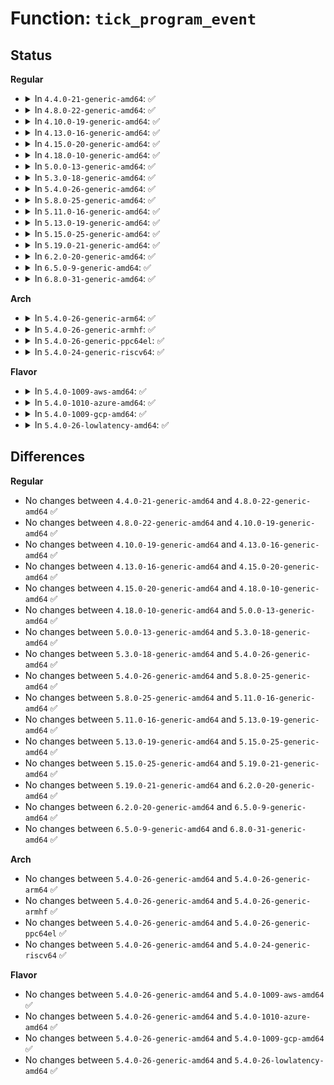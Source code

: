 # Function: <code>tick_program_event</code>

## Status
<b>Regular</b>
<ul>
<li>
<details>
<summary>In <code>4.4.0-21-generic-amd64</code>: ✅</summary>

```c
int tick_program_event(ktime_t expires, int force)
```

```json
{
  "name": "tick_program_event",
  "collision_type": "Unique Global",
  "inline_type": "No",
  "funcs": [
    {
      "addr": 18446744071579885248,
      "name": "tick_program_event",
      "external": true,
      "loc": "kernel/time/tick-oneshot.c:27",
      "file": "kernel/time/tick-oneshot.c",
      "inline": "seen, unknown",
      "caller_inline": [],
      "caller_func": [
        "kernel/time/hrtimer.c:__remove_hrtimer",
        "kernel/time/hrtimer.c:retrigger_next_event",
        "kernel/time/hrtimer.c:hrtimer_start_range_ns",
        "kernel/time/hrtimer.c:hrtimer_interrupt",
        "kernel/time/hrtimer.c:hrtimer_interrupt",
        "kernel/time/tick-broadcast.c:__tick_broadcast_oneshot_control",
        "kernel/time/tick-sched.c:tick_nohz_handler",
        "kernel/time/tick-sched.c:tick_nohz_restart",
        "kernel/time/tick-sched.c:__tick_nohz_idle_enter",
        "kernel/time/tick-sched.c:tick_check_oneshot_change"
      ]
    }
  ],
  "symbols": [
    {
      "addr": 18446744071579885248,
      "name": "tick_program_event",
      "section": ".text",
      "bind": "STB_GLOBAL",
      "size": 112
    }
  ]
}
```
</details>
</li>
<li>
<details>
<summary>In <code>4.8.0-22-generic-amd64</code>: ✅</summary>

```c
int tick_program_event(ktime_t expires, int force)
```

```json
{
  "name": "tick_program_event",
  "collision_type": "Unique Global",
  "inline_type": "No",
  "funcs": [
    {
      "addr": 18446744071579914832,
      "name": "tick_program_event",
      "external": true,
      "loc": "kernel/time/tick-oneshot.c:27",
      "file": "kernel/time/tick-oneshot.c",
      "inline": "seen, unknown",
      "caller_inline": [],
      "caller_func": [
        "kernel/time/hrtimer.c:hrtimer_interrupt",
        "kernel/time/hrtimer.c:hrtimer_interrupt",
        "kernel/time/hrtimer.c:hrtimer_start_range_ns",
        "kernel/time/hrtimer.c:__remove_hrtimer",
        "kernel/time/hrtimer.c:retrigger_next_event",
        "kernel/time/tick-broadcast.c:__tick_broadcast_oneshot_control",
        "kernel/time/tick-sched.c:tick_check_oneshot_change",
        "kernel/time/tick-sched.c:tick_nohz_handler",
        "kernel/time/tick-sched.c:__tick_nohz_idle_enter",
        "kernel/time/tick-sched.c:tick_nohz_restart"
      ]
    }
  ],
  "symbols": [
    {
      "addr": 18446744071579914832,
      "name": "tick_program_event",
      "section": ".text",
      "bind": "STB_GLOBAL",
      "size": 112
    }
  ]
}
```
</details>
</li>
<li>
<details>
<summary>In <code>4.10.0-19-generic-amd64</code>: ✅</summary>

```c
int tick_program_event(ktime_t expires, int force)
```

```json
{
  "name": "tick_program_event",
  "collision_type": "Unique Global",
  "inline_type": "No",
  "funcs": [
    {
      "addr": 18446744071579945376,
      "name": "tick_program_event",
      "external": true,
      "loc": "kernel/time/tick-oneshot.c:27",
      "file": "kernel/time/tick-oneshot.c",
      "inline": "seen, unknown",
      "caller_inline": [],
      "caller_func": [
        "kernel/time/hrtimer.c:hrtimer_interrupt",
        "kernel/time/hrtimer.c:hrtimer_interrupt",
        "kernel/time/hrtimer.c:hrtimer_start_range_ns",
        "kernel/time/hrtimer.c:hrtimer_force_reprogram",
        "kernel/time/tick-broadcast.c:__tick_broadcast_oneshot_control",
        "kernel/time/tick-sched.c:tick_check_oneshot_change",
        "kernel/time/tick-sched.c:tick_nohz_handler",
        "kernel/time/tick-sched.c:tick_nohz_restart"
      ]
    }
  ],
  "symbols": [
    {
      "addr": 18446744071579945376,
      "name": "tick_program_event",
      "section": ".text",
      "bind": "STB_GLOBAL",
      "size": 112
    }
  ]
}
```
</details>
</li>
<li>
<details>
<summary>In <code>4.13.0-16-generic-amd64</code>: ✅</summary>

```c
int tick_program_event(ktime_t expires, int force)
```

```json
{
  "name": "tick_program_event",
  "collision_type": "Unique Global",
  "inline_type": "No",
  "funcs": [
    {
      "addr": 18446744071579953280,
      "name": "tick_program_event",
      "external": true,
      "loc": "kernel/time/tick-oneshot.c:27",
      "file": "kernel/time/tick-oneshot.c",
      "inline": "seen, unknown",
      "caller_inline": [],
      "caller_func": [
        "kernel/time/hrtimer.c:hrtimer_interrupt",
        "kernel/time/hrtimer.c:hrtimer_interrupt",
        "kernel/time/hrtimer.c:hrtimer_start_range_ns",
        "kernel/time/hrtimer.c:hrtimer_force_reprogram",
        "kernel/time/tick-broadcast.c:__tick_broadcast_oneshot_control",
        "kernel/time/tick-sched.c:tick_check_oneshot_change",
        "kernel/time/tick-sched.c:tick_nohz_handler",
        "kernel/time/tick-sched.c:tick_nohz_idle_exit",
        "kernel/time/tick-sched.c:__tick_nohz_idle_enter"
      ]
    }
  ],
  "symbols": [
    {
      "addr": 18446744071579953280,
      "name": "tick_program_event",
      "section": ".text",
      "bind": "STB_GLOBAL",
      "size": 112
    }
  ]
}
```
</details>
</li>
<li>
<details>
<summary>In <code>4.15.0-20-generic-amd64</code>: ✅</summary>

```c
int tick_program_event(ktime_t expires, int force)
```

```json
{
  "name": "tick_program_event",
  "collision_type": "Unique Global",
  "inline_type": "No",
  "funcs": [
    {
      "addr": 18446744071579998992,
      "name": "tick_program_event",
      "external": true,
      "loc": "kernel/time/tick-oneshot.c:27",
      "file": "kernel/time/tick-oneshot.c",
      "inline": "seen, unknown",
      "caller_inline": [],
      "caller_func": [
        "kernel/time/hrtimer.c:hrtimer_interrupt",
        "kernel/time/hrtimer.c:hrtimer_interrupt",
        "kernel/time/hrtimer.c:hrtimer_start_range_ns",
        "kernel/time/hrtimer.c:hrtimer_force_reprogram",
        "kernel/time/tick-broadcast.c:__tick_broadcast_oneshot_control",
        "kernel/time/tick-sched.c:tick_check_oneshot_change",
        "kernel/time/tick-sched.c:tick_nohz_handler",
        "kernel/time/tick-sched.c:tick_nohz_idle_exit",
        "kernel/time/tick-sched.c:__tick_nohz_idle_enter"
      ]
    }
  ],
  "symbols": [
    {
      "addr": 18446744071579998992,
      "name": "tick_program_event",
      "section": ".text",
      "bind": "STB_GLOBAL",
      "size": 116
    }
  ]
}
```
</details>
</li>
<li>
<details>
<summary>In <code>4.18.0-10-generic-amd64</code>: ✅</summary>

```c
int tick_program_event(ktime_t expires, int force)
```

```json
{
  "name": "tick_program_event",
  "collision_type": "Unique Global",
  "inline_type": "No",
  "funcs": [
    {
      "addr": 18446744071580051152,
      "name": "tick_program_event",
      "external": true,
      "loc": "kernel/time/tick-oneshot.c:27",
      "file": "kernel/time/tick-oneshot.c",
      "inline": "seen, unknown",
      "caller_inline": [],
      "caller_func": [
        "kernel/time/hrtimer.c:hrtimer_interrupt",
        "kernel/time/hrtimer.c:hrtimer_interrupt",
        "kernel/time/hrtimer.c:hrtimer_reprogram",
        "kernel/time/hrtimer.c:hrtimer_force_reprogram",
        "kernel/time/tick-broadcast.c:__tick_broadcast_oneshot_control",
        "kernel/time/tick-sched.c:tick_check_oneshot_change",
        "kernel/time/tick-sched.c:tick_nohz_handler",
        "kernel/time/tick-sched.c:__tick_nohz_idle_restart_tick",
        "kernel/time/tick-sched.c:tick_nohz_idle_stop_tick"
      ]
    }
  ],
  "symbols": [
    {
      "addr": 18446744071580051152,
      "name": "tick_program_event",
      "section": ".text",
      "bind": "STB_GLOBAL",
      "size": 111
    }
  ]
}
```
</details>
</li>
<li>
<details>
<summary>In <code>5.0.0-13-generic-amd64</code>: ✅</summary>

```c
int tick_program_event(ktime_t expires, int force)
```

```json
{
  "name": "tick_program_event",
  "collision_type": "Unique Global",
  "inline_type": "No",
  "funcs": [
    {
      "addr": 18446744071580097968,
      "name": "tick_program_event",
      "external": true,
      "loc": "kernel/time/tick-oneshot.c:23",
      "file": "kernel/time/tick-oneshot.c",
      "inline": "seen, unknown",
      "caller_inline": [],
      "caller_func": [
        "kernel/time/hrtimer.c:hrtimer_interrupt",
        "kernel/time/hrtimer.c:hrtimer_interrupt",
        "kernel/time/hrtimer.c:hrtimer_reprogram",
        "kernel/time/hrtimer.c:hrtimer_force_reprogram",
        "kernel/time/tick-broadcast.c:__tick_broadcast_oneshot_control",
        "kernel/time/tick-sched.c:tick_check_oneshot_change",
        "kernel/time/tick-sched.c:tick_nohz_handler",
        "kernel/time/tick-sched.c:__tick_nohz_idle_restart_tick",
        "kernel/time/tick-sched.c:tick_nohz_idle_stop_tick"
      ]
    }
  ],
  "symbols": [
    {
      "addr": 18446744071580097968,
      "name": "tick_program_event",
      "section": ".text",
      "bind": "STB_GLOBAL",
      "size": 111
    }
  ]
}
```
</details>
</li>
<li>
<details>
<summary>In <code>5.3.0-18-generic-amd64</code>: ✅</summary>

```c
int tick_program_event(ktime_t expires, int force)
```

```json
{
  "name": "tick_program_event",
  "collision_type": "Unique Global",
  "inline_type": "No",
  "funcs": [
    {
      "addr": 18446744071580141792,
      "name": "tick_program_event",
      "external": true,
      "loc": "kernel/time/tick-oneshot.c:23",
      "file": "kernel/time/tick-oneshot.c",
      "inline": "seen, unknown",
      "caller_inline": [],
      "caller_func": [
        "kernel/time/hrtimer.c:hrtimer_interrupt",
        "kernel/time/hrtimer.c:hrtimer_interrupt",
        "kernel/time/hrtimer.c:hrtimer_reprogram",
        "kernel/time/hrtimer.c:hrtimer_force_reprogram",
        "kernel/time/tick-broadcast.c:__tick_broadcast_oneshot_control",
        "kernel/time/tick-sched.c:tick_check_oneshot_change",
        "kernel/time/tick-sched.c:tick_nohz_handler",
        "kernel/time/tick-sched.c:__tick_nohz_idle_restart_tick",
        "kernel/time/tick-sched.c:tick_nohz_idle_stop_tick"
      ]
    }
  ],
  "symbols": [
    {
      "addr": 18446744071580141792,
      "name": "tick_program_event",
      "section": ".text",
      "bind": "STB_GLOBAL",
      "size": 127
    }
  ]
}
```
</details>
</li>
<li>
<details>
<summary>In <code>5.4.0-26-generic-amd64</code>: ✅</summary>

```c
int tick_program_event(ktime_t expires, int force)
```

```json
{
  "name": "tick_program_event",
  "collision_type": "Unique Global",
  "inline_type": "No",
  "funcs": [
    {
      "addr": 18446744071580189824,
      "name": "tick_program_event",
      "external": true,
      "loc": "kernel/time/tick-oneshot.c:23",
      "file": "kernel/time/tick-oneshot.c",
      "inline": "seen, unknown",
      "caller_inline": [],
      "caller_func": [
        "kernel/time/hrtimer.c:hrtimer_interrupt",
        "kernel/time/hrtimer.c:hrtimer_interrupt",
        "kernel/time/hrtimer.c:hrtimer_reprogram",
        "kernel/time/hrtimer.c:hrtimer_force_reprogram",
        "kernel/time/tick-broadcast.c:__tick_broadcast_oneshot_control",
        "kernel/time/tick-sched.c:tick_check_oneshot_change",
        "kernel/time/tick-sched.c:tick_nohz_handler",
        "kernel/time/tick-sched.c:__tick_nohz_idle_restart_tick",
        "kernel/time/tick-sched.c:tick_nohz_idle_stop_tick"
      ]
    }
  ],
  "symbols": [
    {
      "addr": 18446744071580189824,
      "name": "tick_program_event",
      "section": ".text",
      "bind": "STB_GLOBAL",
      "size": 127
    }
  ]
}
```
</details>
</li>
<li>
<details>
<summary>In <code>5.8.0-25-generic-amd64</code>: ✅</summary>

```c
int tick_program_event(ktime_t expires, int force)
```

```json
{
  "name": "tick_program_event",
  "collision_type": "Unique Global",
  "inline_type": "No",
  "funcs": [
    {
      "addr": 18446744071580254912,
      "name": "tick_program_event",
      "external": true,
      "loc": "kernel/time/tick-oneshot.c:23",
      "file": "kernel/time/tick-oneshot.c",
      "inline": "seen, unknown",
      "caller_inline": [],
      "caller_func": [
        "kernel/time/hrtimer.c:hrtimer_interrupt",
        "kernel/time/hrtimer.c:hrtimer_interrupt",
        "kernel/time/hrtimer.c:hrtimer_reprogram",
        "kernel/time/hrtimer.c:hrtimer_force_reprogram",
        "kernel/time/tick-broadcast.c:__tick_broadcast_oneshot_control",
        "kernel/time/tick-sched.c:tick_nohz_switch_to_nohz",
        "kernel/time/tick-sched.c:tick_nohz_handler",
        "kernel/time/tick-sched.c:tick_nohz_stop_tick",
        "kernel/time/tick-sched.c:tick_nohz_restart"
      ]
    }
  ],
  "symbols": [
    {
      "addr": 18446744071580254912,
      "name": "tick_program_event",
      "section": ".text",
      "bind": "STB_GLOBAL",
      "size": 127
    }
  ]
}
```
</details>
</li>
<li>
<details>
<summary>In <code>5.11.0-16-generic-amd64</code>: ✅</summary>

```c
int tick_program_event(ktime_t expires, int force)
```

```json
{
  "name": "tick_program_event",
  "collision_type": "Unique Global",
  "inline_type": "No",
  "funcs": [
    {
      "addr": 18446744071580238688,
      "name": "tick_program_event",
      "external": true,
      "loc": "kernel/time/tick-oneshot.c:23",
      "file": "kernel/time/tick-oneshot.c",
      "inline": "seen, unknown",
      "caller_inline": [],
      "caller_func": [
        "kernel/time/hrtimer.c:hrtimer_interrupt",
        "kernel/time/hrtimer.c:hrtimer_interrupt",
        "kernel/time/hrtimer.c:hrtimer_reprogram",
        "kernel/time/hrtimer.c:retrigger_next_event",
        "kernel/time/tick-broadcast.c:__tick_broadcast_oneshot_control",
        "kernel/time/tick-sched.c:tick_nohz_switch_to_nohz",
        "kernel/time/tick-sched.c:tick_nohz_handler",
        "kernel/time/tick-sched.c:tick_nohz_stop_tick",
        "kernel/time/tick-sched.c:tick_nohz_restart"
      ]
    }
  ],
  "symbols": [
    {
      "addr": 18446744071580238688,
      "name": "tick_program_event",
      "section": ".text",
      "bind": "STB_GLOBAL",
      "size": 127
    }
  ]
}
```
</details>
</li>
<li>
<details>
<summary>In <code>5.13.0-19-generic-amd64</code>: ✅</summary>

```c
int tick_program_event(ktime_t expires, int force)
```

```json
{
  "name": "tick_program_event",
  "collision_type": "Unique Global",
  "inline_type": "No",
  "funcs": [
    {
      "addr": 18446744071580243920,
      "name": "tick_program_event",
      "external": true,
      "loc": "kernel/time/tick-oneshot.c:23",
      "file": "kernel/time/tick-oneshot.c",
      "inline": "seen, unknown",
      "caller_inline": [],
      "caller_func": [
        "kernel/time/hrtimer.c:hrtimer_interrupt",
        "kernel/time/hrtimer.c:hrtimer_interrupt",
        "kernel/time/hrtimer.c:hrtimer_reprogram",
        "kernel/time/hrtimer.c:retrigger_next_event",
        "kernel/time/tick-broadcast.c:__tick_broadcast_oneshot_control",
        "kernel/time/tick-sched.c:tick_check_oneshot_change",
        "kernel/time/tick-sched.c:tick_nohz_handler",
        "kernel/time/tick-sched.c:tick_nohz_stop_tick",
        "kernel/time/tick-sched.c:tick_nohz_restart"
      ]
    }
  ],
  "symbols": [
    {
      "addr": 18446744071580243920,
      "name": "tick_program_event",
      "section": ".text",
      "bind": "STB_GLOBAL",
      "size": 127
    }
  ]
}
```
</details>
</li>
<li>
<details>
<summary>In <code>5.15.0-25-generic-amd64</code>: ✅</summary>

```c
int tick_program_event(ktime_t expires, int force)
```

```json
{
  "name": "tick_program_event",
  "collision_type": "Unique Global",
  "inline_type": "No",
  "funcs": [
    {
      "addr": 18446744071580394560,
      "name": "tick_program_event",
      "external": true,
      "loc": "kernel/time/tick-oneshot.c:23",
      "file": "kernel/time/tick-oneshot.c",
      "inline": "seen, unknown",
      "caller_inline": [],
      "caller_func": [
        "kernel/time/hrtimer.c:hrtimer_interrupt",
        "kernel/time/hrtimer.c:hrtimer_interrupt",
        "kernel/time/hrtimer.c:__hrtimer_start_range_ns",
        "kernel/time/hrtimer.c:__remove_hrtimer",
        "kernel/time/hrtimer.c:hrtimer_reprogram",
        "kernel/time/hrtimer.c:retrigger_next_event",
        "kernel/time/tick-sched.c:tick_check_oneshot_change",
        "kernel/time/tick-sched.c:tick_nohz_handler",
        "kernel/time/tick-sched.c:tick_nohz_stop_tick",
        "kernel/time/tick-sched.c:tick_nohz_restart"
      ]
    }
  ],
  "symbols": [
    {
      "addr": 18446744071580394560,
      "name": "tick_program_event",
      "section": ".text",
      "bind": "STB_GLOBAL",
      "size": 127
    }
  ]
}
```
</details>
</li>
<li>
<details>
<summary>In <code>5.19.0-21-generic-amd64</code>: ✅</summary>

```c
int tick_program_event(ktime_t expires, int force)
```

```json
{
  "name": "tick_program_event",
  "collision_type": "Unique Global",
  "inline_type": "No",
  "funcs": [
    {
      "addr": 18446744071580612864,
      "name": "tick_program_event",
      "external": true,
      "loc": "kernel/time/tick-oneshot.c:23",
      "file": "kernel/time/tick-oneshot.c",
      "inline": "seen, unknown",
      "caller_inline": [],
      "caller_func": [
        "kernel/time/hrtimer.c:hrtimer_interrupt",
        "kernel/time/hrtimer.c:hrtimer_interrupt",
        "kernel/time/hrtimer.c:__hrtimer_start_range_ns",
        "kernel/time/hrtimer.c:__remove_hrtimer",
        "kernel/time/hrtimer.c:hrtimer_reprogram",
        "kernel/time/hrtimer.c:retrigger_next_event",
        "kernel/time/tick-sched.c:tick_check_oneshot_change",
        "kernel/time/tick-sched.c:tick_nohz_handler",
        "kernel/time/tick-sched.c:tick_nohz_handler",
        "kernel/time/tick-sched.c:tick_nohz_stop_tick",
        "kernel/time/tick-sched.c:tick_nohz_restart"
      ]
    }
  ],
  "symbols": [
    {
      "addr": 18446744071580612864,
      "name": "tick_program_event",
      "section": ".text",
      "bind": "STB_GLOBAL",
      "size": 149
    }
  ]
}
```
</details>
</li>
<li>
<details>
<summary>In <code>6.2.0-20-generic-amd64</code>: ✅</summary>

```c
int tick_program_event(ktime_t expires, int force)
```

```json
{
  "name": "tick_program_event",
  "collision_type": "Unique Global",
  "inline_type": "No",
  "funcs": [
    {
      "addr": 18446744071580877408,
      "name": "tick_program_event",
      "external": true,
      "loc": "kernel/time/tick-oneshot.c:23",
      "file": "kernel/time/tick-oneshot.c",
      "inline": "seen, unknown",
      "caller_inline": [],
      "caller_func": [
        "kernel/time/hrtimer.c:hrtimer_interrupt",
        "kernel/time/hrtimer.c:hrtimer_interrupt",
        "kernel/time/hrtimer.c:__hrtimer_start_range_ns",
        "kernel/time/hrtimer.c:__remove_hrtimer",
        "kernel/time/hrtimer.c:hrtimer_reprogram",
        "kernel/time/hrtimer.c:retrigger_next_event",
        "kernel/time/tick-sched.c:tick_check_oneshot_change",
        "kernel/time/tick-sched.c:tick_nohz_handler",
        "kernel/time/tick-sched.c:tick_nohz_handler",
        "kernel/time/tick-sched.c:tick_nohz_stop_tick",
        "kernel/time/tick-sched.c:tick_nohz_restart"
      ]
    }
  ],
  "symbols": [
    {
      "addr": 18446744071580877408,
      "name": "tick_program_event",
      "section": ".text",
      "bind": "STB_GLOBAL",
      "size": 149
    }
  ]
}
```
</details>
</li>
<li>
<details>
<summary>In <code>6.5.0-9-generic-amd64</code>: ✅</summary>

```c
int tick_program_event(ktime_t expires, int force)
```

```json
{
  "name": "tick_program_event",
  "collision_type": "Unique Global",
  "inline_type": "No",
  "funcs": [
    {
      "addr": 18446744071580961216,
      "name": "tick_program_event",
      "external": true,
      "loc": "kernel/time/tick-oneshot.c:23",
      "file": "kernel/time/tick-oneshot.c",
      "inline": "seen, unknown",
      "caller_inline": [],
      "caller_func": [
        "kernel/time/hrtimer.c:hrtimer_interrupt",
        "kernel/time/hrtimer.c:hrtimer_interrupt",
        "kernel/time/hrtimer.c:__hrtimer_start_range_ns",
        "kernel/time/hrtimer.c:__remove_hrtimer",
        "kernel/time/hrtimer.c:hrtimer_reprogram",
        "kernel/time/hrtimer.c:retrigger_next_event",
        "kernel/time/tick-sched.c:tick_check_oneshot_change",
        "kernel/time/tick-sched.c:tick_nohz_handler",
        "kernel/time/tick-sched.c:tick_nohz_handler",
        "kernel/time/tick-sched.c:tick_nohz_stop_tick",
        "kernel/time/tick-sched.c:tick_nohz_restart"
      ]
    }
  ],
  "symbols": [
    {
      "addr": 18446744071580961216,
      "name": "tick_program_event",
      "section": ".text",
      "bind": "STB_GLOBAL",
      "size": 149
    }
  ]
}
```
</details>
</li>
<li>
<details>
<summary>In <code>6.8.0-31-generic-amd64</code>: ✅</summary>

```c
int tick_program_event(ktime_t expires, int force)
```

```json
{
  "name": "tick_program_event",
  "collision_type": "Unique Global",
  "inline_type": "No",
  "funcs": [
    {
      "addr": 18446744071581052800,
      "name": "tick_program_event",
      "external": true,
      "loc": "kernel/time/tick-oneshot.c:23",
      "file": "kernel/time/tick-oneshot.c",
      "inline": "seen, unknown",
      "caller_inline": [],
      "caller_func": [
        "kernel/time/hrtimer.c:hrtimer_interrupt",
        "kernel/time/hrtimer.c:hrtimer_interrupt",
        "kernel/time/hrtimer.c:__hrtimer_start_range_ns",
        "kernel/time/hrtimer.c:__remove_hrtimer",
        "kernel/time/hrtimer.c:hrtimer_reprogram",
        "kernel/time/hrtimer.c:retrigger_next_event",
        "kernel/time/tick-sched.c:tick_check_oneshot_change",
        "kernel/time/tick-sched.c:tick_nohz_lowres_handler",
        "kernel/time/tick-sched.c:tick_nohz_restart_sched_tick",
        "kernel/time/tick-sched.c:tick_nohz_stop_tick"
      ]
    }
  ],
  "symbols": [
    {
      "addr": 18446744071581052800,
      "name": "tick_program_event",
      "section": ".text",
      "bind": "STB_GLOBAL",
      "size": 149
    }
  ]
}
```
</details>
</li>
</ul>
<b>Arch</b>
<ul>
<li>
<details>
<summary>In <code>5.4.0-26-generic-arm64</code>: ✅</summary>

```c
int tick_program_event(ktime_t expires, int force)
```

```json
{
  "name": "tick_program_event",
  "collision_type": "Unique Global",
  "inline_type": "No",
  "funcs": [
    {
      "addr": 18446603336491419136,
      "name": "tick_program_event",
      "external": true,
      "loc": "kernel/time/tick-oneshot.c:23",
      "file": "kernel/time/tick-oneshot.c",
      "inline": "seen, unknown",
      "caller_inline": [],
      "caller_func": [
        "kernel/time/hrtimer.c:hrtimer_interrupt",
        "kernel/time/hrtimer.c:hrtimer_interrupt",
        "kernel/time/hrtimer.c:hrtimer_reprogram",
        "kernel/time/hrtimer.c:hrtimer_force_reprogram",
        "kernel/time/tick-broadcast.c:__tick_broadcast_oneshot_control",
        "kernel/time/tick-sched.c:tick_check_oneshot_change",
        "kernel/time/tick-sched.c:tick_nohz_handler",
        "kernel/time/tick-sched.c:__tick_nohz_idle_restart_tick",
        "kernel/time/tick-sched.c:tick_nohz_idle_stop_tick"
      ]
    }
  ],
  "symbols": [
    {
      "addr": 18446603336491419136,
      "name": "tick_program_event",
      "section": ".text",
      "bind": "STB_GLOBAL",
      "size": 160
    }
  ]
}
```
</details>
</li>
<li>
<details>
<summary>In <code>5.4.0-26-generic-armhf</code>: ✅</summary>

```c
int tick_program_event(ktime_t expires, int force)
```

```json
{
  "name": "tick_program_event",
  "collision_type": "Unique Global",
  "inline_type": "No",
  "funcs": [
    {
      "addr": 3225412148,
      "name": "tick_program_event",
      "external": true,
      "loc": "kernel/time/tick-oneshot.c:23",
      "file": "kernel/time/tick-oneshot.c",
      "inline": "seen, unknown",
      "caller_inline": [],
      "caller_func": [
        "kernel/time/hrtimer.c:hrtimer_interrupt",
        "kernel/time/hrtimer.c:hrtimer_interrupt",
        "kernel/time/hrtimer.c:hrtimer_reprogram",
        "kernel/time/hrtimer.c:hrtimer_force_reprogram",
        "kernel/time/tick-broadcast.c:__tick_broadcast_oneshot_control",
        "kernel/time/tick-sched.c:tick_check_oneshot_change",
        "kernel/time/tick-sched.c:tick_nohz_handler",
        "kernel/time/tick-sched.c:__tick_nohz_idle_restart_tick",
        "kernel/time/tick-sched.c:tick_nohz_idle_stop_tick"
      ]
    }
  ],
  "symbols": [
    {
      "addr": 3225412148,
      "name": "tick_program_event",
      "section": ".text",
      "bind": "STB_GLOBAL",
      "size": 172
    }
  ]
}
```
</details>
</li>
<li>
<details>
<summary>In <code>5.4.0-26-generic-ppc64el</code>: ✅</summary>

```c
int tick_program_event(ktime_t expires, int force)
```

```json
{
  "name": "tick_program_event",
  "collision_type": "Unique Global",
  "inline_type": "No",
  "funcs": [
    {
      "addr": 13835058055284365360,
      "name": "tick_program_event",
      "external": true,
      "loc": "kernel/time/tick-oneshot.c:23",
      "file": "kernel/time/tick-oneshot.c",
      "inline": "seen, unknown",
      "caller_inline": [],
      "caller_func": [
        "kernel/time/hrtimer.c:hrtimer_interrupt",
        "kernel/time/hrtimer.c:hrtimer_interrupt",
        "kernel/time/hrtimer.c:hrtimer_reprogram",
        "kernel/time/hrtimer.c:hrtimer_force_reprogram",
        "kernel/time/tick-broadcast.c:__tick_broadcast_oneshot_control",
        "kernel/time/tick-sched.c:tick_check_oneshot_change",
        "kernel/time/tick-sched.c:tick_nohz_handler",
        "kernel/time/tick-sched.c:__tick_nohz_idle_restart_tick",
        "kernel/time/tick-sched.c:tick_nohz_idle_stop_tick"
      ]
    }
  ],
  "symbols": [
    {
      "addr": 13835058055284365360,
      "name": "tick_program_event",
      "section": ".text",
      "bind": "STB_GLOBAL",
      "size": 216
    }
  ]
}
```
</details>
</li>
<li>
<details>
<summary>In <code>5.4.0-24-generic-riscv64</code>: ✅</summary>

```c
int tick_program_event(ktime_t expires, int force)
```

```json
{
  "name": "tick_program_event",
  "collision_type": "Unique Global",
  "inline_type": "No",
  "funcs": [
    {
      "addr": 18446743936271886762,
      "name": "tick_program_event",
      "external": true,
      "loc": "kernel/time/tick-oneshot.c:23",
      "file": "kernel/time/tick-oneshot.c",
      "inline": "seen, unknown",
      "caller_inline": [],
      "caller_func": [
        "kernel/time/hrtimer.c:hrtimer_interrupt",
        "kernel/time/hrtimer.c:hrtimer_interrupt",
        "kernel/time/hrtimer.c:hrtimer_force_reprogram",
        "kernel/time/tick-sched.c:tick_check_oneshot_change",
        "kernel/time/tick-sched.c:tick_nohz_handler",
        "kernel/time/tick-sched.c:__tick_nohz_idle_restart_tick",
        "kernel/time/tick-sched.c:tick_nohz_idle_stop_tick"
      ]
    }
  ],
  "symbols": [
    {
      "addr": 18446743936271886762,
      "name": "tick_program_event",
      "section": ".text",
      "bind": "STB_GLOBAL",
      "size": 154
    }
  ]
}
```
</details>
</li>
</ul>
<b>Flavor</b>
<ul>
<li>
<details>
<summary>In <code>5.4.0-1009-aws-amd64</code>: ✅</summary>

```c
int tick_program_event(ktime_t expires, int force)
```

```json
{
  "name": "tick_program_event",
  "collision_type": "Unique Global",
  "inline_type": "No",
  "funcs": [
    {
      "addr": 18446744071580158624,
      "name": "tick_program_event",
      "external": true,
      "loc": "kernel/time/tick-oneshot.c:23",
      "file": "kernel/time/tick-oneshot.c",
      "inline": "seen, unknown",
      "caller_inline": [],
      "caller_func": [
        "kernel/time/hrtimer.c:hrtimer_interrupt",
        "kernel/time/hrtimer.c:hrtimer_interrupt",
        "kernel/time/hrtimer.c:hrtimer_reprogram",
        "kernel/time/hrtimer.c:hrtimer_force_reprogram",
        "kernel/time/tick-broadcast.c:__tick_broadcast_oneshot_control",
        "kernel/time/tick-sched.c:tick_check_oneshot_change",
        "kernel/time/tick-sched.c:tick_nohz_handler",
        "kernel/time/tick-sched.c:__tick_nohz_idle_restart_tick",
        "kernel/time/tick-sched.c:tick_nohz_idle_stop_tick"
      ]
    }
  ],
  "symbols": [
    {
      "addr": 18446744071580158624,
      "name": "tick_program_event",
      "section": ".text",
      "bind": "STB_GLOBAL",
      "size": 127
    }
  ]
}
```
</details>
</li>
<li>
<details>
<summary>In <code>5.4.0-1010-azure-amd64</code>: ✅</summary>

```c
int tick_program_event(ktime_t expires, int force)
```

```json
{
  "name": "tick_program_event",
  "collision_type": "Unique Global",
  "inline_type": "No",
  "funcs": [
    {
      "addr": 18446744071580104736,
      "name": "tick_program_event",
      "external": true,
      "loc": "kernel/time/tick-oneshot.c:23",
      "file": "kernel/time/tick-oneshot.c",
      "inline": "seen, unknown",
      "caller_inline": [],
      "caller_func": [
        "kernel/time/hrtimer.c:hrtimer_interrupt",
        "kernel/time/hrtimer.c:hrtimer_interrupt",
        "kernel/time/hrtimer.c:hrtimer_reprogram",
        "kernel/time/hrtimer.c:hrtimer_force_reprogram",
        "kernel/time/tick-broadcast.c:__tick_broadcast_oneshot_control",
        "kernel/time/tick-sched.c:tick_check_oneshot_change",
        "kernel/time/tick-sched.c:tick_nohz_handler",
        "kernel/time/tick-sched.c:tick_nohz_restart_sched_tick",
        "kernel/time/tick-sched.c:tick_nohz_stop_tick"
      ]
    }
  ],
  "symbols": [
    {
      "addr": 18446744071580104736,
      "name": "tick_program_event",
      "section": ".text",
      "bind": "STB_GLOBAL",
      "size": 127
    }
  ]
}
```
</details>
</li>
<li>
<details>
<summary>In <code>5.4.0-1009-gcp-amd64</code>: ✅</summary>

```c
int tick_program_event(ktime_t expires, int force)
```

```json
{
  "name": "tick_program_event",
  "collision_type": "Unique Global",
  "inline_type": "No",
  "funcs": [
    {
      "addr": 18446744071580150096,
      "name": "tick_program_event",
      "external": true,
      "loc": "kernel/time/tick-oneshot.c:23",
      "file": "kernel/time/tick-oneshot.c",
      "inline": "seen, unknown",
      "caller_inline": [],
      "caller_func": [
        "kernel/time/hrtimer.c:hrtimer_interrupt",
        "kernel/time/hrtimer.c:hrtimer_interrupt",
        "kernel/time/hrtimer.c:hrtimer_reprogram",
        "kernel/time/hrtimer.c:hrtimer_force_reprogram",
        "kernel/time/tick-broadcast.c:__tick_broadcast_oneshot_control",
        "kernel/time/tick-sched.c:tick_check_oneshot_change",
        "kernel/time/tick-sched.c:tick_nohz_handler",
        "kernel/time/tick-sched.c:__tick_nohz_idle_restart_tick",
        "kernel/time/tick-sched.c:tick_nohz_idle_stop_tick"
      ]
    }
  ],
  "symbols": [
    {
      "addr": 18446744071580150096,
      "name": "tick_program_event",
      "section": ".text",
      "bind": "STB_GLOBAL",
      "size": 127
    }
  ]
}
```
</details>
</li>
<li>
<details>
<summary>In <code>5.4.0-26-lowlatency-amd64</code>: ✅</summary>

```c
int tick_program_event(ktime_t expires, int force)
```

```json
{
  "name": "tick_program_event",
  "collision_type": "Unique Global",
  "inline_type": "No",
  "funcs": [
    {
      "addr": 18446744071580202080,
      "name": "tick_program_event",
      "external": true,
      "loc": "kernel/time/tick-oneshot.c:23",
      "file": "kernel/time/tick-oneshot.c",
      "inline": "seen, unknown",
      "caller_inline": [],
      "caller_func": [
        "kernel/time/hrtimer.c:hrtimer_interrupt",
        "kernel/time/hrtimer.c:hrtimer_interrupt",
        "kernel/time/hrtimer.c:hrtimer_reprogram",
        "kernel/time/hrtimer.c:hrtimer_force_reprogram",
        "kernel/time/tick-broadcast.c:__tick_broadcast_oneshot_control",
        "kernel/time/tick-sched.c:tick_check_oneshot_change",
        "kernel/time/tick-sched.c:tick_nohz_handler",
        "kernel/time/tick-sched.c:__tick_nohz_idle_restart_tick",
        "kernel/time/tick-sched.c:tick_nohz_idle_stop_tick"
      ]
    }
  ],
  "symbols": [
    {
      "addr": 18446744071580202080,
      "name": "tick_program_event",
      "section": ".text",
      "bind": "STB_GLOBAL",
      "size": 127
    }
  ]
}
```
</details>
</li>
</ul>

## Differences
<b>Regular</b>
<ul>
<li>
No changes between <code>4.4.0-21-generic-amd64</code> and <code>4.8.0-22-generic-amd64</code> ✅
</li>
<li>
No changes between <code>4.8.0-22-generic-amd64</code> and <code>4.10.0-19-generic-amd64</code> ✅
</li>
<li>
No changes between <code>4.10.0-19-generic-amd64</code> and <code>4.13.0-16-generic-amd64</code> ✅
</li>
<li>
No changes between <code>4.13.0-16-generic-amd64</code> and <code>4.15.0-20-generic-amd64</code> ✅
</li>
<li>
No changes between <code>4.15.0-20-generic-amd64</code> and <code>4.18.0-10-generic-amd64</code> ✅
</li>
<li>
No changes between <code>4.18.0-10-generic-amd64</code> and <code>5.0.0-13-generic-amd64</code> ✅
</li>
<li>
No changes between <code>5.0.0-13-generic-amd64</code> and <code>5.3.0-18-generic-amd64</code> ✅
</li>
<li>
No changes between <code>5.3.0-18-generic-amd64</code> and <code>5.4.0-26-generic-amd64</code> ✅
</li>
<li>
No changes between <code>5.4.0-26-generic-amd64</code> and <code>5.8.0-25-generic-amd64</code> ✅
</li>
<li>
No changes between <code>5.8.0-25-generic-amd64</code> and <code>5.11.0-16-generic-amd64</code> ✅
</li>
<li>
No changes between <code>5.11.0-16-generic-amd64</code> and <code>5.13.0-19-generic-amd64</code> ✅
</li>
<li>
No changes between <code>5.13.0-19-generic-amd64</code> and <code>5.15.0-25-generic-amd64</code> ✅
</li>
<li>
No changes between <code>5.15.0-25-generic-amd64</code> and <code>5.19.0-21-generic-amd64</code> ✅
</li>
<li>
No changes between <code>5.19.0-21-generic-amd64</code> and <code>6.2.0-20-generic-amd64</code> ✅
</li>
<li>
No changes between <code>6.2.0-20-generic-amd64</code> and <code>6.5.0-9-generic-amd64</code> ✅
</li>
<li>
No changes between <code>6.5.0-9-generic-amd64</code> and <code>6.8.0-31-generic-amd64</code> ✅
</li>
</ul>
<b>Arch</b>
<ul>
<li>
No changes between <code>5.4.0-26-generic-amd64</code> and <code>5.4.0-26-generic-arm64</code> ✅
</li>
<li>
No changes between <code>5.4.0-26-generic-amd64</code> and <code>5.4.0-26-generic-armhf</code> ✅
</li>
<li>
No changes between <code>5.4.0-26-generic-amd64</code> and <code>5.4.0-26-generic-ppc64el</code> ✅
</li>
<li>
No changes between <code>5.4.0-26-generic-amd64</code> and <code>5.4.0-24-generic-riscv64</code> ✅
</li>
</ul>
<b>Flavor</b>
<ul>
<li>
No changes between <code>5.4.0-26-generic-amd64</code> and <code>5.4.0-1009-aws-amd64</code> ✅
</li>
<li>
No changes between <code>5.4.0-26-generic-amd64</code> and <code>5.4.0-1010-azure-amd64</code> ✅
</li>
<li>
No changes between <code>5.4.0-26-generic-amd64</code> and <code>5.4.0-1009-gcp-amd64</code> ✅
</li>
<li>
No changes between <code>5.4.0-26-generic-amd64</code> and <code>5.4.0-26-lowlatency-amd64</code> ✅
</li>
</ul>

